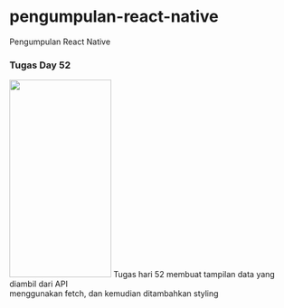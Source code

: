 # pengumpulan-react-native
Pengumpulan React Native


### Tugas Day 52
<div style={flex-direction="row";}>
  <img src="https://github.com/ozanryo/pengumpulan-react-native/blob/main/20210702_131856.gif?raw=true" width="180" height="350" />
  Tugas hari 52 membuat tampilan data yang diambil dari API
  <br />
  menggunakan fetch, dan kemudian ditambahkan styling
</dv>

